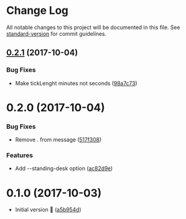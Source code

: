 # Change Log

All notable changes to this project will be documented in this file. See [standard-version](https://github.com/conventional-changelog/standard-version) for commit guidelines.

<a name="0.2.1"></a>
## [0.2.1](https://github.com/relekang/caretaker/compare/v0.2.0...v0.2.1) (2017-10-04)


### Bug Fixes

* Make tickLenght minutes not seconds ([98a7c73](https://github.com/relekang/caretaker/commit/98a7c73))



<a name="0.2.0"></a>
# 0.2.0 (2017-10-04)


### Bug Fixes

* Remove . from message ([517f308](https://github.com/relekang/caretaker/commit/517f308))


### Features

* Add --standing-desk option ([ac82d9e](https://github.com/relekang/caretaker/commit/ac82d9e))

<a name="0.1.0"></a>
# 0.1.0 (2017-10-03)

* Initial version 🎉 ([a5b954d](https://github.com/relekang/caretaker/commit/a5b954d))
